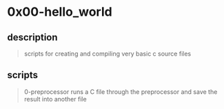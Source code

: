 # 0x00-hello_world
## description 
> scripts for creating and compiling very basic c source files 
## scripts
> 0-preprocessor runs a C file through the preprocessor and save the result into another file<br>
